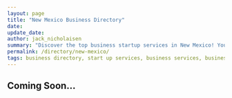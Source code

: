```yaml
---
layout: page
title: "New Mexico Business Directory"
date: 
update_date: 
author: jack_nicholaisen
summary: "Discover the top business startup services in New Mexico! Your ultimate guide to launching a successful venture."  
permalink: /directory/new-mexico/
tags: business directory, start up services, business services, business lawyers, registered agents,
---
```




<h2>Coming Soon...</h2>

